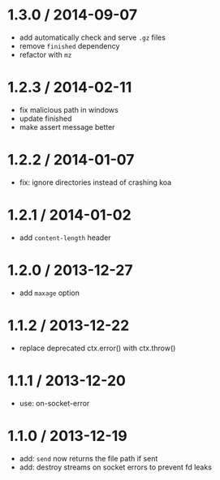 
1.3.0 / 2014-09-07
==================

 * add automatically check and serve `.gz` files
 * remove `finished` dependency
 * refactor with `mz`
 
1.2.3 / 2014-02-11
==================

 * fix malicious path in windows
 * update finished
 * make assert message better

1.2.2 / 2014-01-07
==================

 * fix: ignore directories instead of crashing koa

1.2.1 / 2014-01-02
==================

 * add `content-length` header

1.2.0 / 2013-12-27
==================

 * add `maxage` option

1.1.2 / 2013-12-22
==================

 * replace deprecated ctx.error() with ctx.throw()

1.1.1 / 2013-12-20
==================

 * use: on-socket-error

1.1.0 / 2013-12-19
==================

 * add: `send` now returns the file path if sent
 * add: destroy streams on socket errors to prevent fd leaks
